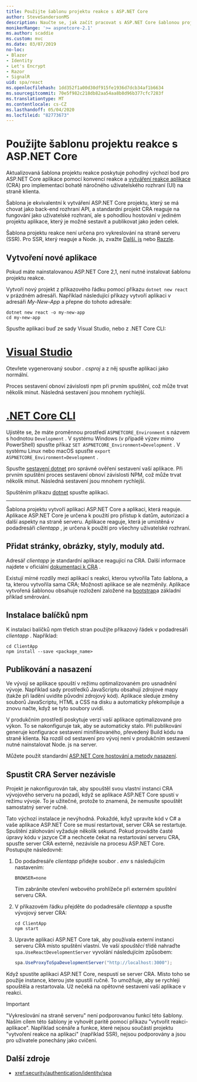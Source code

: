 ```yaml
---
title: Použijte šablonu projektu reakce s ASP.NET Core
author: SteveSandersonMS
description: Naučte se, jak začít pracovat s ASP.NET Core šablonou projektu s jednou stránkou (SPA) pro reakci a vytváření reakce na aplikaci.
monikerRange: '>= aspnetcore-2.1'
ms.author: scaddie
ms.custom: mvc
ms.date: 03/07/2019
no-loc:
- Blazor
- Identity
- Let's Encrypt
- Razor
- SignalR
uid: spa/react
ms.openlocfilehash: 1dd352f1a00d30df915fe1936d7dcb34af1b6634
ms.sourcegitcommit: 70e5f982c218db82aa54aa8b8d96b377cfc7283f
ms.translationtype: MT
ms.contentlocale: cs-CZ
ms.lasthandoff: 05/04/2020
ms.locfileid: "82773673"
---
```

# <a name="use-the-react-project-template-with-aspnet-core"></a>Použijte šablonu projektu reakce s ASP.NET Core

Aktualizovaná šablona projektu reakce poskytuje pohodlný výchozí bod pro ASP.NET Core aplikace pomocí konvencí reakce a [vytváření reakce aplikace](https://github.com/facebookincubator/create-react-app) (CRA) pro implementaci bohatě náročného uživatelského rozhraní (UI) na straně klienta.

Šablona je ekvivalentní k vytváření ASP.NET Core projektu, který se má chovat jako back-end rozhraní API, a standardní projekt CRA reaguje na fungování jako uživatelské rozhraní, ale s pohodlíou hostování v jediném projektu aplikace, který je možné sestavit a publikovat jako jeden celek.

Šablona projektu reakce není určena pro vykreslování na straně serveru (SSR). Pro SSR, který reaguje a Node. js, zvažte [Další. js](https://github.com/zeit/next.js/) nebo [Razzle](https://github.com/jaredpalmer/razzle).

## <a name="create-a-new-app"></a>Vytvoření nové aplikace

Pokud máte nainstalovanou ASP.NET Core 2,1, není nutné instalovat šablonu projektu reakce.

Vytvoří nový projekt z příkazového řádku pomocí příkazu `dotnet new react` v prázdném adresáři. Například následující příkazy vytvoří aplikaci v adresáři *My-New-App* a přepne do tohoto adresáře:

```dotnetcli
dotnet new react -o my-new-app
cd my-new-app
```

Spusťte aplikaci buď ze sady Visual Studio, nebo z .NET Core CLI:

# <a name="visual-studio"></a>[Visual Studio](#tab/visual-studio)

Otevřete vygenerovaný soubor *. csproj* a z něj spusťte aplikaci jako normální.

Proces sestavení obnoví závislosti npm při prvním spuštění, což může trvat několik minut. Následná sestavení jsou mnohem rychlejší.

# <a name="net-core-cli"></a>[.NET Core CLI](#tab/netcore-cli)

Ujistěte se, že máte proměnnou prostředí `ASPNETCORE_Environment` s názvem s hodnotou `Development` . V systému Windows (v případě výzev mimo PowerShell) spusťte příkaz `SET ASPNETCORE_Environment=Development` . V systému Linux nebo macOS spusťte `export ASPNETCORE_Environment=Development` .

Spusťte [sestavení dotnet](/dotnet/core/tools/dotnet-build) pro správné ověření sestavení vaší aplikace. Při prvním spuštění proces sestavení obnoví závislosti NPM, což může trvat několik minut. Následná sestavení jsou mnohem rychlejší.

Spuštěním příkazu [dotnet](/dotnet/core/tools/dotnet-run) spusťte aplikaci.

---

Šablona projektu vytvoří aplikaci ASP.NET Core a aplikaci, která reaguje. Aplikace ASP.NET Core je určena k použití pro přístup k datům, autorizaci a další aspekty na straně serveru. Aplikace reaguje, která je umístěná v podadresáři *clientapp* , je určena k použití pro všechny uživatelské rozhraní.

## <a name="add-pages-images-styles-modules-etc"></a>Přidat stránky, obrázky, styly, moduly atd.

Adresář *clientapp* je standardní aplikace reagující na CRA. Další informace najdete v oficiální [dokumentaci k CRA](https://create-react-app.dev/docs/getting-started/) .

Existují mírné rozdíly mezi aplikací s reakci, kterou vytvořila Tato šablona, a ta, kterou vytvořila sama CRA; Možnosti aplikace se ale nezměnily. Aplikace vytvořená šablonou obsahuje rozložení založené na [bootstrap](https://getbootstrap.com/)a základní příklad směrování.

## <a name="install-npm-packages"></a>Instalace balíčků npm

K instalaci balíčků npm třetích stran použijte příkazový řádek v podadresáři *clientapp* . Například:

```console
cd ClientApp
npm install --save <package_name>
```

## <a name="publish-and-deploy"></a>Publikování a nasazení

Ve vývoji se aplikace spouští v režimu optimalizovaném pro usnadnění vývoje. Například sady prostředků JavaScriptu obsahují zdrojové mapy (takže při ladění uvidíte původní zdrojový kód). Aplikace sleduje změny souborů JavaScriptu, HTML a CSS na disku a automaticky překompiluje a znovu načte, když se tyto soubory uvidí.

V produkčním prostředí poskytuje verzi vaší aplikace optimalizované pro výkon. To se nakonfiguruje tak, aby se automaticky stalo. Při publikování generuje konfigurace sestavení minifikovaného, převedený Build kódu na straně klienta. Na rozdíl od sestavení pro vývoj není v produkčním sestavení nutné nainstalovat Node. js na server.

Můžete použít standardní [ASP.NET Core hostování a metody nasazení](xref:host-and-deploy/index).

## <a name="run-the-cra-server-independently"></a>Spustit CRA Server nezávisle

Projekt je nakonfigurován tak, aby spouštěl svou vlastní instanci CRA vývojového serveru na pozadí, když se aplikace ASP.NET Core spustí v režimu vývoje. To je užitečné, protože to znamená, že nemusíte spouštět samostatný server ručně.

Tato výchozí instalace je nevýhodná. Pokaždé, když upravíte kód v C# a vaše aplikace ASP.NET Core se musí restartovat, server CRA se restartuje. Spuštění zálohování vyžaduje několik sekund. Pokud provádíte časté úpravy kódu v jazyce C# a nechcete čekat na restartování serveru CRA, spusťte server CRA externě, nezávisle na procesu ASP.NET Core. Postupujte následovně:

1. Do podadresáře *clientapp* přidejte soubor *. env* s následujícím nastavením:

    ```
    BROWSER=none
    ```

    Tím zabráníte otevření webového prohlížeče při externém spuštění serveru CRA.

2. V příkazovém řádku přejděte do podadresáře *clientapp* a spusťte vývojový server CRA:

    ```console
    cd ClientApp
    npm start
    ```

3. Upravte aplikaci ASP.NET Core tak, aby používala externí instanci serveru CRA místo spuštění vlastní. Ve vaší *spouštěcí* třídě nahraďte `spa.UseReactDevelopmentServer` vyvolání následujícím způsobem:

    ```csharp
    spa.UseProxyToSpaDevelopmentServer("http://localhost:3000");
    ```

Když spustíte aplikaci ASP.NET Core, nespustí se server CRA. Místo toho se použije instance, kterou jste spustili ručně. To umožňuje, aby se rychleji spouštěla a restartovala. Už nečeká na opětovné sestavení vaší aplikace v reakci.

> [!IMPORTANT]
> "Vykreslování na straně serveru" není podporovanou funkcí této šablony. Naším cílem této šablony je vyhovět paritě pomocí příkazu "vytvořit reakci-aplikace". Například scénáře a funkce, které nejsou součástí projektu "vytvoření reakce na aplikaci" (například SSR), nejsou podporovány a jsou pro uživatele ponechány jako cvičení.

## <a name="additional-resources"></a>Další zdroje

* <xref:security/authentication/identity/spa>
